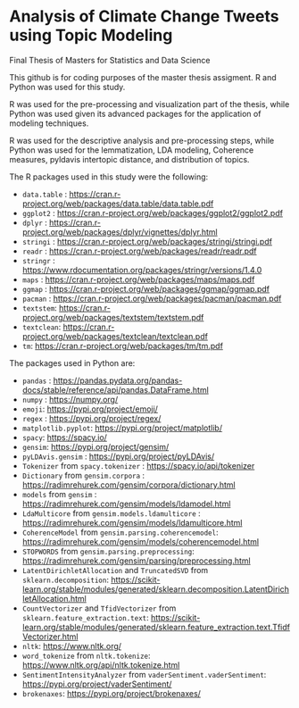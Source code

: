 # Analysis of Climate Change Tweets using Topic Modeling
Final Thesis of Masters for Statistics and Data Science 

This github is for coding purposes of the master thesis assigment. R and Python was used for this study.

R was used for the pre-processing and visualization part of the thesis, while Python was used given its advanced packages for the application of modeling techniques.

R was used for the descriptive analysis and pre-processing steps, while Python was used for the lemmatization, LDA modeling, Coherence measures, pyldavis intertopic distance, and distribution of topics.

The R packages used in this study were the following: 
* `data.table` : https://cran.r-project.org/web/packages/data.table/data.table.pdf
* `ggplot2` : https://cran.r-project.org/web/packages/ggplot2/ggplot2.pdf
* `dplyr` : https://cran.r-project.org/web/packages/dplyr/vignettes/dplyr.html
* `stringi` : https://cran.r-project.org/web/packages/stringi/stringi.pdf
* `readr` : https://cran.r-project.org/web/packages/readr/readr.pdf
* `stringr` : https://www.rdocumentation.org/packages/stringr/versions/1.4.0
* `maps` : https://cran.r-project.org/web/packages/maps/maps.pdf
* `ggmap` : https://cran.r-project.org/web/packages/ggmap/ggmap.pdf
* `pacman` : https://cran.r-project.org/web/packages/pacman/pacman.pdf
* `textstem`: https://cran.r-project.org/web/packages/textstem/textstem.pdf
* `textclean`: https://cran.r-project.org/web/packages/textclean/textclean.pdf
* `tm`: https://cran.r-project.org/web/packages/tm/tm.pdf


The packages used in Python are: 
* `pandas` : https://pandas.pydata.org/pandas-docs/stable/reference/api/pandas.DataFrame.html
* `numpy` : https://numpy.org/
* `emoji`: https://pypi.org/project/emoji/
* `regex` : https://pypi.org/project/regex/
* `matplotlib.pyplot`: https://pypi.org/project/matplotlib/
* `spacy`: https://spacy.io/
* `gensim`: https://pypi.org/project/gensim/
* `pyLDAvis.gensim` : https://pypi.org/project/pyLDAvis/
* `Tokenizer` from `spacy.tokenizer` : https://spacy.io/api/tokenizer
* `Dictionary` from `gensim.corpora` : https://radimrehurek.com/gensim/corpora/dictionary.html
* `models` from `gensim` : https://radimrehurek.com/gensim/models/ldamodel.html
* `LdaMulticore` from `gensim.models.ldamulticore` : https://radimrehurek.com/gensim/models/ldamulticore.html
* `CoherenceModel` from `gensim.parsing.coherencemodel`: https://radimrehurek.com/gensim/models/coherencemodel.html
* `STOPWORDS` from `gensim.parsing.preprocessing`: https://radimrehurek.com/gensim/parsing/preprocessing.html
* `LatentDirichletAllocation` and `TruncatedSVD` from `sklearn.decomposition`: https://scikit-learn.org/stable/modules/generated/sklearn.decomposition.LatentDirichletAllocation.html
* `CountVectorizer` and `TfidVectorizer` from `sklearn.feature_extraction.text`: https://scikit-learn.org/stable/modules/generated/sklearn.feature_extraction.text.TfidfVectorizer.html
* `nltk`: https://www.nltk.org/
* `word_tokenize` from `nltk.tokenize`: https://www.nltk.org/api/nltk.tokenize.html
* `SentimentIntensityAnalyzer` from `vaderSentiment.vaderSentiment`: https://pypi.org/project/vaderSentiment/
* `brokenaxes`: https://pypi.org/project/brokenaxes/





